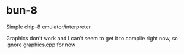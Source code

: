 # bun-8
Simple chip-8 emulator/interpreter

Graphics don't work and I can't seem to get it to compile right now, so ignore graphics.cpp for now
